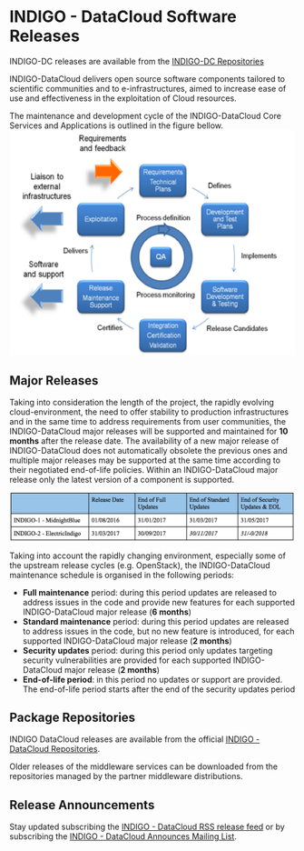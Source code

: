 # INDIGO - DataCloud Software Releases

INDIGO-DC releases are available from the [INDIGO-DC Repositories](http://repo.indigo-datacloud.eu)
        
INDIGO-DataCloud delivers open source software components tailored to scientific communities and to e-infrastructures, aimed to increase ease of use and effectiveness in the exploitation of Cloud resources.

The maintenance and development cycle of the INDIGO-DataCloud Core Services and Applications  is outlined in the figure bellow. 
          ![](indigodc_lifecycle.png)


## Major Releases

Taking into consideration the length of the project, the rapidly evolving cloud-environment, the need to offer stability to production infrastructures and in the same time to address requirements from user communities, the INDIGO-DataCloud major releases will be supported and maintained for **10 months** after the release date. The availability of a new major release of INDIGO-DataCloud does not automatically obsolete the previous ones and multiple major releases may be supported at the same time according to their negotiated end-of-life policies. Within an INDIGO-DataCloud major release only the latest version of a component is supported.


![](indigo_releases_timeline.png)

Taking into account the rapidly changing environment, especially some of the upstream release cycles (e.g. OpenStack), the INDIGO-DataCloud maintenance schedule is organised in the following periods:
* **Full maintenance** period: during this period updates are released to address issues in the code and provide new features for each supported INDIGO-DataCloud major release (**6 months**)
* **Standard maintenance** period: during this period updates are released to address issues in the code, but no new feature is introduced, for each supported INDIGO-DataCloud major release (**2 months**)
* **Security updates** period: during this period only updates targeting security vulnerabilities are provided for each supported INDIGO-DataCloud major release (**2 months**)
* **End-of-life period**: in this period no updates or support are provided. The end-of-life period starts after the end of the security updates period



## Package Repositories

INDIGO DataCloud releases are available from the official [INDIGO - DataCloud Repositories](http://repo.indigo.-datacloud.eu).

Older releases of the middleware services can be downloaded from the repositories managed by the partner middleware distributions.


## Release Announcements

Stay updated subscribing the [INDIGO - DataCloud RSS release feed](http://TO-BE-ADDED)  or by subscribing the [INDIGO - DataCloud Announces Mailing List](https://lists.indigo-datacloud.eu/sympa/info/indigo-announce). 
